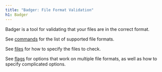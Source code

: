 ```yaml
---
title: "Badger: File Format Validation"
h1: Badger
---
```


Badger is a tool for validating that your files are in the correct format.

See [commands](/commands/index.html) for the list of supported file formats.

See [files](/files.html) for how to specify the files to check.

See [flags](/flags.html) for options that work on multiple file formats, as well as how to specify complicated options.
